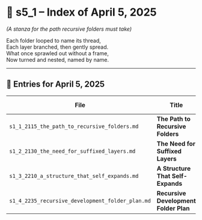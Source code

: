 <!-- Save to: shagi_archives/gdj_25/s04/s00/s5_1_index_of_05.md -->

# 📘 s5_1 – Index of April 5, 2025  
*(A stanza for the path recursive folders must take)*

Each folder looped to name its thread,  
Each layer branched, then gently spread.  
What once sprawled out without a frame,  
Now turned and nested, named by name.  

---

## 📜 Entries for April 5, 2025

| File | Title | Stanza Reference | Time |
|------|-------|------------------|------|
| `s1_1_2115_the_path_to_recursive_folders.md` | **The Path to Recursive Folders** | Stanza 1, Line 1 | 09:15 PM |
| `s1_2_2130_the_need_for_suffixed_layers.md` | **The Need for Suffixed Layers** | Stanza 1, Line 2 | 09:30 PM |
| `s1_3_2210_a_structure_that_self_expands.md` | **A Structure That Self-Expands** | Stanza 1, Line 3 | 10:10 PM |
| `s1_4_2235_recursive_development_folder_plan.md` | **Recursive Development Folder Plan** | Stanza 1, Line 4 | 10:35 PM |
